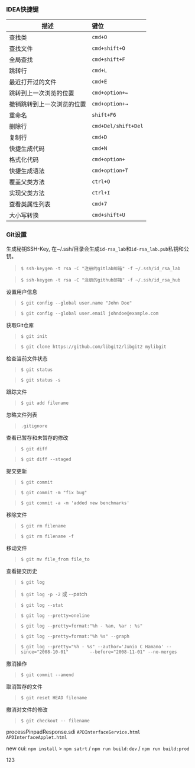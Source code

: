 ### IDEA快捷键
 描述|键位
 ---|:---
 查找类|`cmd+O`
 查找文件|`cmd+shift+O`
 全局查找|`cmd+shift+F`
 跳转行|`cmd+L`
 最近打开过的文件|`cmd+E`
 跳转到上一次浏览的位置|`cmd+option+←`
 撤销跳转到上一次浏览的位置|`cmd+option+→`
 重命名|`shift+F6`
 删除行|`cmd+Del/shift+Del`
 复制行|`cmd+D`
 快捷生成代码|`cmd+N`
 格式化代码|`cmd+option+`
 快捷生成语法|`cmd+option+T`
 覆盖父类方法|`ctrl+O`
 实现父类方法|`ctrl+I`
 查看类属性列表|`cmd+7`
 大小写转换|`cmd+shift+U`
 
### Git设置
生成秘钥SSH-Key, 在~/.ssh/目录会生成`id-rsa_lab`和`id-rsa_lab.pub`私钥和公钥。
 > `$ ssh-keygen -t rsa -C "注册的gitlab邮箱" -f ~/.ssh/id_rsa_lab`

 > `$ ssh-keygen -t rsa -C "注册的github邮箱" -f ~/.ssh/id_rsa_hub`

设置用户信息
 > `$ git config --global user.name "John Doe"`

 > `$ git config --global user.email johndoe@example.com`

获取Git仓库
 > `$ git init`

 > `$ git clone https://github.com/libgit2/libgit2 mylibgit`

检查当前文件状态
 > `$ git status`

 > `$ git status -s`

跟踪文件
 > `$ git add filename`

忽略文件列表
 > `.gitignore`

查看已暂存和未暂存的修改
 > `$ git diff`

 > `$ git diff --staged`

提交更新
 > `$ git commit`

 > `$ git commit -m "fix bug"`

 > `$ git commit -a -m 'added new benchmarks'`

移除文件
 > `$ git rm filename`

 > `$ git rm filename -f`

移动文件
 > `$ git mv file_from file_to`

查看提交历史
 > `$ git log`

 > `$ git log -p -2`  或 --patch

 > `$ git log --stat`

 > `$ git log --pretty=oneline`

 > `$ git log --pretty=format:"%h - %an, %ar : %s"`

 > `$ git log --pretty=format:"%h %s" --graph`

 > `$ git log --pretty="%h - %s" --author='Junio C Hamano' --since="2008-10-01"        --before="2008-11-01" --no-merges`

撤消操作
 > `$ git commit --amend`

取消暂存的文件
 > `$ git reset HEAD filename`

撤消对文件的修改
 > `$ git checkout -- filename`




 processPinpadResponse.sdi
 `APDInterfaceService.html` `APDInterfaceApplet.html`
 
 new cui: `npm install` > `npm satrt` / `npm run build:dev` / `npm run build:prod`


 123

